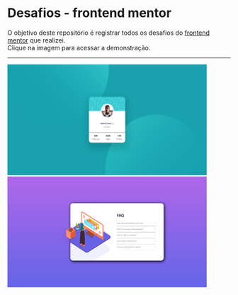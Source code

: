 # Desafios - frontend mentor 
O objetivo deste repositório é registrar todos os desafios do [frontend mentor](https://www.frontendmentor.io/challenges) que realizei.<br/>
Clique na imagem para acessar a demonstração.
<br/>
<hr/>
<p float=left">
<a href="https://friendly-blackwell-3ac86f.netlify.app"><img width="450" height="250" src="https://github.com/Kaedh/frontend-mentor-challenges/blob/main/preview/profile-card-preview.png" /></a>
<a href="https://friendly-blackwell-3ac86f.netlify.app"><img width="450" height="250" src="https://github.com/Kaedh/frontend-mentor-challenges/blob/main/preview/accordion-menu-preview.png" /></a>
</p>



